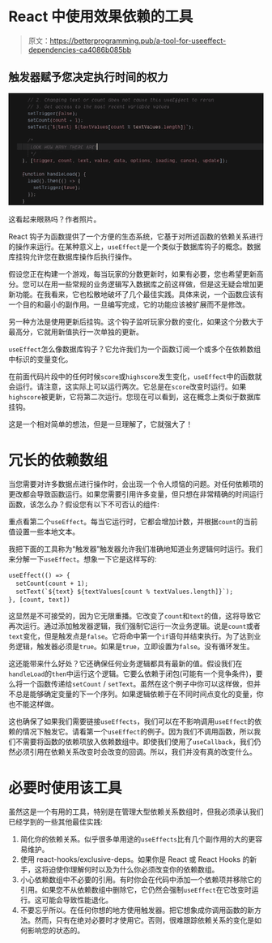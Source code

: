 # React 中使用效果依赖的工具

> 原文：<https://betterprogramming.pub/a-tool-for-useeffect-dependencies-ca4086b085bb>

## 触发器赋予您决定执行时间的权力

![](img/d95b63c6072e2e329039b0a0dc9dd83c.png)

这看起来眼熟吗？作者照片。

React 钩子为函数提供了一个方便的生态系统，它基于对所述函数的依赖关系进行的操作来运行。在某种意义上，`useEffect`是一个类似于数据库钩子的概念。数据库挂钩允许您在数据库操作后执行操作。

假设您正在构建一个游戏，每当玩家的分数更新时，如果有必要，您也希望更新高分。您可以在用一些常规的业务逻辑写入数据库之前这样做，但是这无疑会增加更新功能。在我看来，它也松散地破坏了几个最佳实践。具体来说，一个函数应该有一个目的和最小的副作用。一旦编写完成，它的功能应该被扩展而不是修改。

另一种方法是使用更新后挂钩。这个钩子监听玩家分数的变化，如果这个分数大于最高分，它就用新值执行一次单独的更新。

`useEffect`怎么像数据库钩子？它允许我们为一个函数订阅一个或多个在依赖数组中标识的变量变化。

在前面代码片段中的任何时候`score`或`highscore`发生变化，`useEffect`中的函数就会运行。请注意，这实际上可以运行两次。它总是在`score`改变时运行。如果`highscore`被更新，它将第二次运行。您现在可以看到，这在概念上类似于数据库挂钩。

这是一个相对简单的想法，但是一旦理解了，它就强大了！

# 冗长的依赖数组

当您需要对许多数据点进行操作时，会出现一个令人烦恼的问题。对任何依赖项的更改都会导致函数运行。如果您需要引用许多变量，但只想在非常精确的时间运行函数，该怎么办？假设您有以下不可否认的组件:

重点看第二个`useEffect`。每当它运行时，它都会增加计数，并根据`count`的当前值设置一些本地文本。

我把下面的工具称为“触发器”触发器允许我们准确地知道业务逻辑何时运行。我们来分解一下`useEffect`。想象一下它是这样写的:

```
useEffect(() => {
  setCount(count + 1);
  setText(`${text} ${textValues[count % textValues.length]}`);
}, [count, text])
```

这显然是不可接受的，因为它无限重播。它改变了`count`和`text`的值，这将导致它再次运行。通过添加触发器逻辑，我们强制它运行一次业务逻辑。说是`count`或者`text`变化，但是触发点是`false`。它将命中第一个`if`语句并结束执行。为了达到业务逻辑，触发器必须是`true`。如果是`true`，立即设置为`false`。没有循环发生。

这还能带来什么好处？它还确保任何业务逻辑都具有最新的值。假设我们在`handleLoad`的`then`中运行这个逻辑。它要么依赖于闭包(可能有一个竞争条件)，要么将一个函数传递给`setCount` / `setText`。虽然在这个例子中你可以这样做，但并不总是能够确定变量的下一个序列。如果逻辑依赖于在不同时间点变化的变量，你也不能这样做。

这也确保了如果我们需要链接`useEffects`，我们可以在不影响调用`useEffect`的依赖的情况下触发它。请看第一个`useEffect`的例子。因为我们不调用函数，所以我们不需要将函数的依赖项放入依赖数组中。即使我们使用了`useCallback`，我们仍然必须引用在依赖关系改变时会改变的回调。所以，我们并没有真的改变什么。

# 必要时使用该工具

虽然这是一个有用的工具，特别是在管理大型依赖关系数组时，但我必须承认我们已经学到的一些其他最佳实践:

1.  简化你的依赖关系。似乎很多单用途的`useEffects`比有几个副作用的大的更容易维护。
2.  使用 react-hooks/exclusive-deps。如果你是 React 或 React Hooks 的新手，这将迫使你理解何时以及为什么你必须改变你的依赖数组。
3.  小心依赖数组中不必要的引用。有时你会在代码中添加一个依赖项并移除它的引用。如果您不从依赖数组中删除它，它仍然会强制`useEffect`在它改变时运行。这可能会导致性能退化。
4.  不要忘乎所以。在任何你想的地方使用触发器。把它想象成你调用函数的新方法。然而，只有在绝对必要时才使用它。否则，很难跟踪依赖关系的变化是如何影响您的状态的。